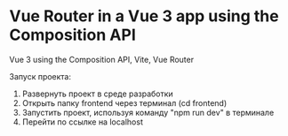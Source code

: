 # Vue Router in a Vue 3 app using the Composition API
Vue 3 using the Composition API, Vite, Vue Router 

Запуск проекта: 
1. Развернуть проект в среде разработки 
2. Открыть папку frontend через терминал (cd frontend)
3. Запустить проект, используя команду "npm run dev" в терминале
4. Перейти по ссылке на localhost